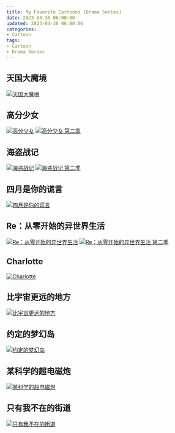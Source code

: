 ```yaml
---
title: My Favorite Cartoons [Drama Series]
date: 2023-04-30 06:00:00
updated: 2023-04-30 06:00:00
categories:
- Cartoon
tags:
- Cartoon
- Drama Series
---
```


## 天国大魔境

[![天国大魔境](https://cdn.aqdstatic.com:966/age/20230072.jpg '天国大魔境')](https://www.agemys.vip/detail/20230072)

## 高分少女

[![高分少女](https://cdn.aqdstatic.com:966/age/20180127.jpg '高分少女')](https://www.agemys.vip/detail/20180127)
[![高分少女 第二季](https://cdn.aqdstatic.com:966/age/20190182.jpg '高分少女 第二季')](https://www.agemys.vip/detail/20190182)

## 海盗战记

[![海盗战记](https://cdn.aqdstatic.com:966/age/20190054.jpg '海盗战记')](https://www.agemys.vip/detail/20190054)
[![海盗战记 第二季](https://cdn.aqdstatic.com:966/age/20210270.jpg '海盗战记 第二季')](https://www.agemys.vip/detail/20210270)

## 四月是你的谎言

[![四月是你的谎言](https://cdn.aqdstatic.com:966/age/20140026.jpg '四月是你的谎言')](https://www.agemys.vip/detail/20140026)

## Re：从零开始的异世界生活

[![Re：从零开始的异世界生活](https://cdn.aqdstatic.com:966/age/20160005.jpg 'Re：从零开始的异世界生活')](https://www.agemys.vip/detail/20160005)
[![Re：从零开始的异世界生活 第二季](https://cdn.aqdstatic.com:966/age/20190127.jpg 'Re：从零开始的异世界生活 第二季')](https://www.agemys.vip/detail/20190127)

## Charlotte

[![Charlotte](https://cdn.aqdstatic.com:966/age/20150039.jpg 'Charlotte')](https://www.agemys.vip/detail/20150039)

## 比宇宙更远的地方

[![比宇宙更远的地方](https://cdn.aqdstatic.com:966/age/20170139.jpg '比宇宙更远的地方')](https://www.agemys.vip/detail/20170139)

## 约定的梦幻岛

[![约定的梦幻岛](https://cdn.aqdstatic.com:966/age/20190048.jpg '约定的梦幻岛')](https://www.agemys.vip/detail/20190048)

## 某科学的超电磁炮

[![某科学的超电磁炮](https://cdn.aqdstatic.com:966/age/20090012.jpg '某科学的超电磁炮')](https://www.agemys.vip/detail/20090012)

## 只有我不在的街道

[![只有我不在的街道](https://cdn.aqdstatic.com:966/age/20160121.jpg '只有我不在的街道')](https://www.agemys.vip/detail/20160121)
